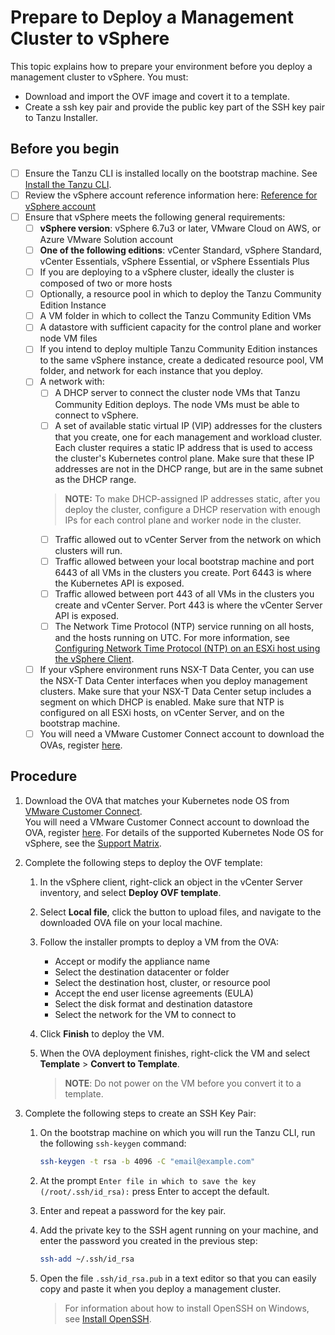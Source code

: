 # Prepare to Deploy a Management Cluster to vSphere

This topic explains how to prepare your environment before you deploy a management cluster to vSphere. You must:

* Download and import the OVF image and covert it to a template.
* Create a ssh key pair and provide the public key part of the SSH key pair to Tanzu Installer.

## Before you begin

* [ ] Ensure the Tanzu CLI is installed locally on the bootstrap machine. See [Install the Tanzu CLI](cli-installation.md).
* [ ] Review the vSphere account reference information here: [Reference for vSphere account](ref-vsphere.md)
* [ ] Ensure that vSphere meets the following general requirements:
  * [ ] **vSphere version**: vSphere 6.7u3 or later, VMware Cloud on AWS, or Azure VMware Solution account
  * [ ] **One of the following editions**: vCenter Standard, vSphere Standard, vCenter Essentials, vSphere Essential, or vSphere Essentials Plus
  * [ ] If you are deploying to a vSphere cluster, ideally the cluster is composed of two or more hosts
  * [ ] Optionally, a resource pool in which to deploy the Tanzu Community Edition Instance
  * [ ] A VM folder in which to collect the Tanzu Community Edition VMs
  * [ ] A datastore with sufficient capacity for the control plane and worker node VM files
  * [ ] If you intend to deploy multiple Tanzu Community Edition instances to the same vSphere instance, create a dedicated resource pool, VM folder, and network for each instance that you deploy.
  * [ ] A network with:
    * [ ] A DHCP server to connect the cluster node VMs that Tanzu Community Edition deploys. The node VMs must be able to connect to vSphere.
    * [ ] A set of available static virtual IP (VIP) addresses for the clusters that you create,  one for each management and workload cluster. Each cluster requires a static IP address that is used to access the cluster's Kubernetes control plane. Make sure that these IP addresses are not in the DHCP range, but are in the same subnet as the DHCP range.
    > **NOTE:** To make DHCP-assigned IP addresses static, after you deploy the cluster, configure a DHCP reservation with enough IPs for each control plane and worker node in the cluster.
    * [ ] Traffic allowed out to vCenter Server from the network on which clusters will run.
    * [ ] Traffic allowed between your local bootstrap machine and port 6443 of all VMs in the clusters you create. Port 6443 is where the Kubernetes API is exposed.
    * [ ] Traffic allowed between port 443 of all VMs in the clusters you create and vCenter Server. Port 443 is where the vCenter Server API is exposed.
    * [ ] The Network Time Protocol (NTP) service running on all hosts, and the hosts running on UTC. For more information, see [Configuring Network Time Protocol (NTP) on an ESXi host using the vSphere Client](https://kb.vmware.com/s/article/57147).
  * [ ] If your vSphere environment runs NSX-T Data Center, you can use the NSX-T Data Center interfaces when you deploy management clusters. Make sure that your NSX-T Data Center setup includes a segment on which DHCP is enabled. Make sure that NTP is configured on all ESXi hosts, on vCenter Server, and on the bootstrap machine.
  * [ ] You will need a VMware Customer Connect account to download the OVAs, register [here](https://customerconnect.vmware.com/account-registration).

## Procedure

1. Download the OVA that matches your Kubernetes node OS from [VMware Customer Connect](https://customerconnect.vmware.com/downloads/get-download?downloadGroup=TCE-0100).  
You will need a VMware Customer Connect account to download the OVA, register [here](https://customerconnect.vmware.com/account-registration).  For details of the supported Kubernetes Node OS for vSphere, see the [Support Matrix](support-matrix/#infrastructure-providers-target-platforms).

1. Complete the following steps to deploy the OVF template:
   1. In the vSphere client, right-click an object in the vCenter Server inventory, and select **Deploy OVF template**.
   1. Select **Local file**, click the button to upload files, and navigate to the downloaded OVA file on your local machine.
   1. Follow the installer prompts to deploy a VM from the OVA:

      * Accept or modify the appliance name
      * Select the destination datacenter or folder
      * Select the destination host, cluster, or resource pool
      * Accept the end user license agreements (EULA)
      * Select the disk format and destination datastore
      * Select the network for the VM to connect to

   1. Click **Finish** to deploy the VM.
   1. When the OVA deployment finishes, right-click the VM and select **Template** > **Convert to Template**.

      > **NOTE**: Do not power on the VM before you convert it to a template.

1. Complete the following steps to create an SSH Key Pair:

   1. On the bootstrap machine on which you will run the Tanzu CLI, run the following `ssh-keygen` command:

      ```sh
      ssh-keygen -t rsa -b 4096 -C "email@example.com"
      ```

   1. At the prompt `Enter file in which to save the key (/root/.ssh/id_rsa):` press Enter to accept the default.
   1. Enter and repeat a password for the key pair.
   1. Add the private key to the SSH agent running on your machine, and enter the password you created in the previous step:

      ```sh
      ssh-add ~/.ssh/id_rsa
      ```

   1. Open the file `.ssh/id_rsa.pub` in a text editor so that you can easily copy and paste it when you deploy a management cluster.

      > For information about how to install OpenSSH on Windows, see [Install OpenSSH](https://docs.microsoft.com/en-us/windows-server/administration/openssh/openssh_install_firstuse).
